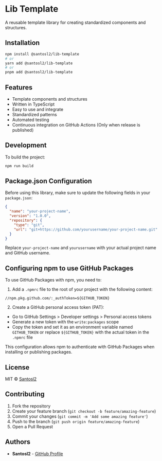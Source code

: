 # Lib Template

A reusable template library for creating standardized components and structures.

## Installation

```bash
npm install @santosl2/lib-template
# or
yarn add @santosl2/lib-template
# or
pnpm add @santosl2/lib-template
```

## Features

- Template components and structures
- Written in TypeScript
- Easy to use and integrate
- Standardized patterns
- Automated testing
- Continuous integration on GitHub Actions (Only when release is published)

## Development

To build the project:

```bash
npm run build
```

## Package.json Configuration

Before using this library, make sure to update the following fields in your `package.json`:

```json
{
  "name": "your-project-name",
  "version": "1.0.0",
  "repository": {
    "type": "git",
    "url": "git+https://github.com/yourusername/your-project-name.git"
  }
}
```

Replace `your-project-name` and `yourusername` with your actual project name and GitHub username.

## Configuring npm to use GitHub Packages

To use GitHub Packages with npm, you need to:

1. Add a `.npmrc` file to the root of your project with the following content:

```
//npm.pkg.github.com/:_authToken=${GITHUB_TOKEN}
```

2. Create a GitHub personal access token (PAT):

- Go to GitHub Settings > Developer settings > Personal access tokens
- Generate a new token with the `write:packages` scope
- Copy the token and set it as an environment variable named `GITHUB_TOKEN` or replace `${GITHUB_TOKEN}` with the actual token in the `.npmrc` file

This configuration allows npm to authenticate with GitHub Packages when installing or publishing packages.

## License

MIT © [Santosl2](https://github.com/Santosl2)

## Contributing

1. Fork the repository
2. Create your feature branch (`git checkout -b feature/amazing-feature`)
3. Commit your changes (`git commit -m 'Add some amazing feature'`)
4. Push to the branch (`git push origin feature/amazing-feature`)
5. Open a Pull Request

## Authors

- **Santosl2** - [GitHub Profile](https://github.com/Santosl2)
